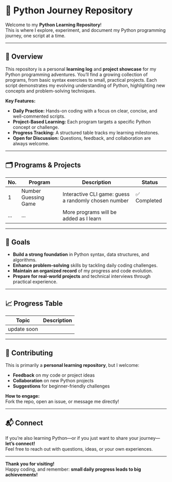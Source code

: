 # 🚀 Python Journey Repository

Welcome to my **Python Learning Repository**!  
This is where I explore, experiment, and document my Python programming journey, one script at a time.

---

## 📝 Overview

This repository is a personal **learning log** and **project showcase** for my Python programming adventures. You’ll find a growing collection of programs, from basic syntax exercises to small, practical projects. Each script demonstrates my evolving understanding of Python, highlighting new concepts and problem-solving techniques.

**Key Features:**
- **Daily Practice:** Hands-on coding with a focus on clear, concise, and well-commented scripts.
- **Project-Based Learning:** Each program targets a specific Python concept or challenge.
- **Progress Tracking:** A structured table tracks my learning milestones.
- **Open for Discussion:** Questions, feedback, and collaboration are always welcome.

---

## 🗂️ Programs & Projects

| No. | Program                | Description                                         | Status       |
|-----|------------------------|-----------------------------------------------------|--------------|
| 1   | Number Guessing Game   | Interactive CLI game: guess a randomly chosen number| ✅ Completed |
| ... | ...                    | More programs will be added as I learn              |              |

---

## 🎯 Goals

- **Build a strong foundation** in Python syntax, data structures, and algorithms.
- **Enhance problem-solving** skills by tackling daily coding challenges.
- **Maintain an organized record** of my progress and code evolution.
- **Prepare for real-world projects** and technical interviews through practical experience.

---

## 📈 Progress Table

| Topic                     | Description                           |
|---------------------------|---------------------------------------|
|  update soon              |                                       |

---

## 🤝 Contributing

This is primarily a **personal learning repository**, but I welcome:

- **Feedback** on my code or project ideas
- **Collaboration** on new Python projects
- **Suggestions** for beginner-friendly challenges

**How to engage:**  
Fork the repo, open an issue, or message me directly!

---

## 📬 Connect

If you’re also learning Python—or if you just want to share your journey—**let’s connect!**  
Feel free to reach out with questions, ideas, or your own experiences.

---

**Thank you for visiting!**  
Happy coding, and remember: **small daily progress leads to big achievements!**
